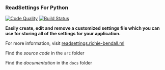 ### ReadSettings For Python
[![Code Quality](https://www.codefactor.io/repository/github/richienb/readsettings-python/badge?style=for-the-badge)](https://www.codefactor.io/repository/github/richienb/readsettings-python)
[![Build Status](https://img.shields.io/travis/Richienb/readsettings-python/master.svg?style=for-the-badge)](https://github.com/Richienb/readsettings-python)

**Easily create, edit and remove a customized settings file which you can use for storing all of the settings for your application.**

For more information, visit [readsettings.richie-bendall.ml](https://readsettings.richie-bendall.ml/)

Find the _source code_ in the `src` folder

Find the _documentation_ in the `docs` folder

